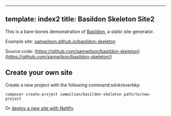 ----
template: index2
title: Basildon Skeleton Site2
----

This is a bare-bones demonstration of [Basildon](https://basildon.netlify.app/), a static site generator.

Example site: [samwilson.github.io/basildon-skeleton](https://samwilson.github.io/basildon-skeleton/)

Source code: [https://github.com/samwilson/basildon-skeleton](https://github.com/samwilson/basildon-skeleton/)

## Create your own site

Create a new project with the following command:sdvkreverbkp

    composer create-project samwilson/basildon-skeleton path/to/new-project

Or [deploy a new site with Netlify](https://app.netlify.com/start/deploy?repository=https://github.com/samwilson/basildon-skeleton).
